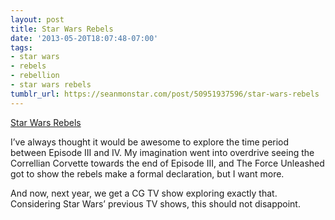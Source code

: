 ```yaml
---
layout: post
title: Star Wars Rebels
date: '2013-05-20T18:07:48-07:00'
tags:
- star wars
- rebels
- rebellion
- star wars rebels
tumblr_url: https://seanmonstar.com/post/50951937596/star-wars-rebels
---
```

[Star Wars Rebels](http://starwars.com/news/new-animated-series-star-wars-rebels-coming-fall-2014.html)  

I’ve always thought it would be awesome to explore the time period between Episode III and IV. My imagination went into overdrive seeing the Correllian Corvette towards the end of Episode III, and The Force Unleashed got to show the rebels make a formal declaration, but I want more.

And now, next year, we get a CG TV show exploring exactly that. Considering Star Wars’ previous TV shows, this should not disappoint.

